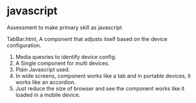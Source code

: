 # javascript
Assessment to make primary skill as javascript

TabBar.html,
A component that adjusts itself based on the device configuration.

1. Media quesries to identify device config.
2. A Single component for multi devices.
3. Plain Javascript used.
4. In wide screens, component works like a tab and in portable devices, it works like an accordion.
5. Just reduce the size of browser and see the component works like it loaded in a mobile device.
